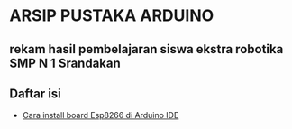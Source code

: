 # ARSIP PUSTAKA ARDUINO
## rekam hasil pembelajaran siswa ekstra robotika SMP N 1 Srandakan

## Daftar isi
* [Cara install board Esp8266 di Arduino IDE](a.dasar/11-11-2023/cara%20install%20board%20Esp8266%20di%20Arduino%20IDE/README.md)